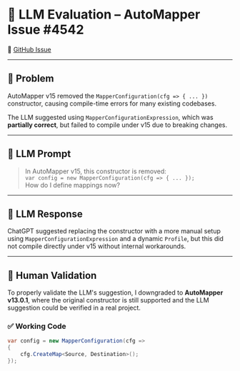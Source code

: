 # 🧪 LLM Evaluation – AutoMapper Issue #4542

🔗 [GitHub Issue](https://github.com/LuckyPennySoftware/AutoMapper/issues/4542)

---

## 🐛 Problem

AutoMapper v15 removed the `MapperConfiguration(cfg => { ... })` constructor, causing compile-time errors for many existing codebases.  

The LLM suggested using `MapperConfigurationExpression`, which was **partially correct**, but failed to compile under v15 due to breaking changes.

---

## 🧠 LLM Prompt

> In AutoMapper v15, this constructor is removed:  
> `var config = new MapperConfiguration(cfg => { ... });`  
> How do I define mappings now?

---

## 🤖 LLM Response

ChatGPT suggested replacing the constructor with a more manual setup using `MapperConfigurationExpression` and a dynamic `Profile`, but this did not compile directly under v15 without internal workarounds.

---

## 🧪 Human Validation

To properly validate the LLM's suggestion, I downgraded to **AutoMapper v13.0.1**, where the original constructor is still supported and the LLM suggestion could be verified in a real project.

### ✅ Working Code

```csharp
var config = new MapperConfiguration(cfg =>
{
    cfg.CreateMap<Source, Destination>();
});
